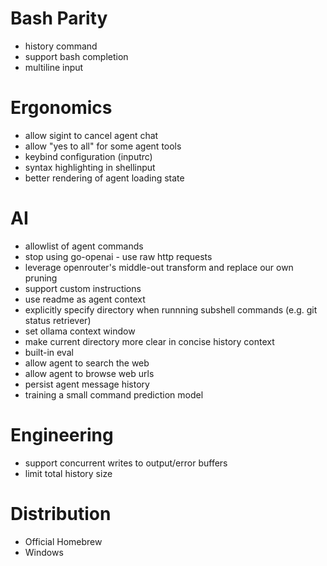 # Bash Parity

- history command
- support bash completion
- multiline input

# Ergonomics

- allow sigint to cancel agent chat
- allow "yes to all" for some agent tools
- keybind configuration (inputrc)
- syntax highlighting in shellinput
- better rendering of agent loading state

# AI

- allowlist of agent commands
- stop using go-openai - use raw http requests
- leverage openrouter's middle-out transform and replace our own pruning
- support custom instructions
- use readme as agent context
- explicitly specify directory when runnning subshell commands (e.g. git status retriever)
- set ollama context window
- make current directory more clear in concise history context
- built-in eval
- allow agent to search the web
- allow agent to browse web urls
- persist agent message history
- training a small command prediction model

# Engineering

- support concurrent writes to output/error buffers
- limit total history size

# Distribution

- Official Homebrew
- Windows
